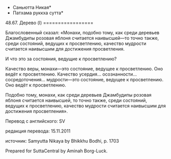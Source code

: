 * Саньютта Никая*
* Патхама руккха сутта*

48\.67\. Дерево \(I\)
\=\=\=\=\=\=\=\=\=\=\=\=\=\=\=\=\=

Благословенный сказал: «Монахи, подобно тому, как среди деревьев Джамбудипы розовая яблоня считается наивысшей—то точно также, среди состояний, ведущих к просветлению, качество мудрости считается наивысшим для достижения просветления\.

И что это за состояния, ведущие к просветлению?

Качество веры, монахи—это состояние, ведущее к просветлению\. Оно ведёт к просветлению\. Качество усердия… осознанности… сосредоточения… мудрости—это состояние, ведущее к просветлению\. Оно ведёт к просветлению\.

Подобно тому, монахи, как среди деревьев Джамбудипы розовая яблоня считается наивысшей, то точно также, среди состояний, ведущих к просветлению, качество мудрости считается наивысшим для достижения просветления»\.

Перевод с английского: SV

редакция перевода: 15\.11\.2011

источник: Samyutta Nikaya by Bhikkhu Bodhi, p\. 1703

Prepared for SuttaCentral by Aminah Borg\-Luck\.